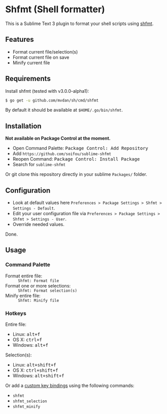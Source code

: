 # Shfmt (Shell formatter)

This is a Sublime Text 3 plugin to format your shell scripts using [shfmt](https://github.com/mvdan/sh).

## Features

-   Format current file/selection(s)
-   Format current file on save
-   Minify current file

## Requirements

Install shfmt (tested with v3.0.0-alpha1):

```sh
$ go get -u github.com/mvdan/sh/cmd/shfmt
```

By default it should be available at `$HOME/.go/bin/shfmt`.

## Installation

**Not available on Package Control at the moment.**

-   Open Command Palette: <kbd>Package Control: Add Repository</kbd>
-   Add `https://github.com/soifou/sublime-shfmt`
-   Reopen Command: <kbd>Package Control: Install Package</kbd>
-   Search for `sublime-shfmt`

Or git clone this repository directly in your sublime `Packages/` folder.

## Configuration

-   Look at default values here `Preferences > Package Settings > Shfmt > Settings - Default`.
-   Edit your user configuration file via `Preferences > Package Settings > Shfmt > Settings - User`.
-   Override needed values.

Done.

## Usage

### Command Palette

<dl>
    <dt>Format entire file:</dt>
    <dd><code>Shfmt: Format file</code></dd>
    <dt>Format one or more selections:</dt>
    <dd><code>Shfmt: Format selection(s)</code></dd>
    <dt>Minify entire file:</dt>
    <dd><code>Shfmt: Minify file</code></dd>
</dl>

### Hotkeys

Entire file:

-   Linux: <kbd>alt+f</kbd>
-   OS X: <kbd>ctrl+f</kbd>
-   Windows: <kbd>alt+f</kbd>

Selection(s):

-   Linux: <kbd>alt+shift+f</kbd>
-   OS X: <kbd>ctrl+shift+f</kbd>
-   Windows: <kbd>alt+shift+f</kbd>

Or add a [custom key bindings](https://www.sublimetext.com/docs/3/settings.html) using the following commands:

-   `shfmt`
-   `shfmt_selection`
-   `shfmt_minify`
